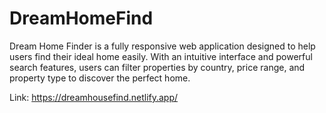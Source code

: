 # DreamHomeFind
Dream Home Finder is a fully responsive web application designed to help users find their ideal home easily. With an intuitive interface and powerful search features, users can filter properties by country, price range, and property type to discover the perfect home.

Link: https://dreamhousefind.netlify.app/
